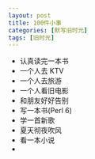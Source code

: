 ```yaml
---
layout: post
title: 100件小事
categories: [默写旧时光]
tags: [旧时光]
---
```


-  认真读完一本书
-  一个人去 KTV
-  一个人去旅游
-  一个人看旧电影
-  和朋友好好告别
-  写一本书(Perl 6)
-  学一首新歌
-  夏天彻夜吹风
-  看一本小说
-  